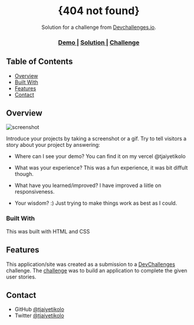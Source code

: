 <!-- Please update value in the {}  -->

<h1 align="center">{404 not found}</h1>

<div align="center">
   Solution for a challenge from  <a href="http://devchallenges.io" target="_blank">Devchallenges.io</a>.
</div>

<div align="center">
  <h3>
    <a href="https://404-not-found-dev-challenges-delta.vercel.app/">
      Demo
    </a>
    <span> | </span>
    <a href="https://github.com/tjaiyetikolo/404-not-found--devChallenges-/tree/master/404-not-found-master">
      Solution
    </a>
    <span> | </span>
    <a href="https://devchallenges.io/challenges/wBunSb7FPrIepJZAg0sY">
      Challenge
    </a>
  </h3>
</div>

<!-- TABLE OF CONTENTS -->

## Table of Contents

- [Overview](#overview)
- [Built With](#built-with)
- [Features](#features)
- [Contact](#contact)

<!-- OVERVIEW -->

## Overview

![screenshot](https://user-images.githubusercontent.com/16707738/92399059-5716eb00-f132-11ea-8b14-bcacdc8ec97b.png)

Introduce your projects by taking a screenshot or a gif. Try to tell visitors a story about your project by answering:

- Where can I see your demo?
  You can find it on my vercel @tjaiyetikolo

- What was your experience?
  This was a fun experience, it was bit diffult though.
- What have you learned/improved?
  I have improved a liitle on responsiveness.
- Your wisdom? :)
  Just trying to make things work as best as I could.

### Built With

This was built with HTML and CSS

## Features

<!-- List the features of your application or follow the template. Don't share the figma file here :) -->

This application/site was created as a submission to a [DevChallenges](https://devchallenges.io/challenges) challenge. The [challenge](https://devchallenges.io/challenges/wBunSb7FPrIepJZAg0sY) was to build an application to complete the given user stories.

## Contact

- GitHub [@tjaiyetikolo](https://github.com/tjaiyetikolo)
- Twitter [@tjaiyetikolo](https://twitter.com/tjaiyetikolo)
